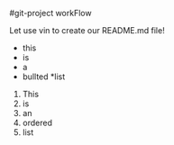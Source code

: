 #git-project workFlow

Let use vin to create our README.md file!

* this
* is
* a 
* bullted
*list

1. This 
2. is
3. an
4. ordered 
5. list
  

